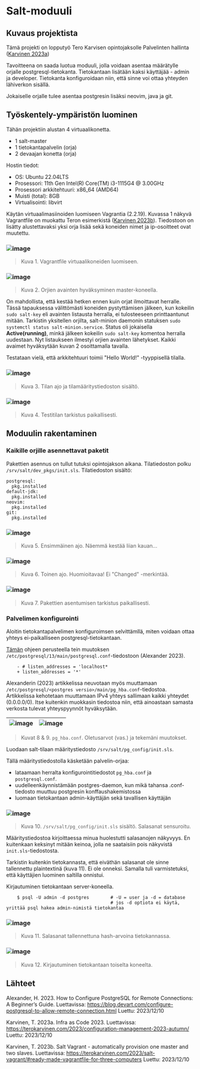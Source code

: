 # Salt-moduuli

## Kuvaus projektista

Tämä projekti on lopputyö Tero Karvisen opintojaksolle Palvelinten hallinta ([Karvinen 2023a](https://terokarvinen.com/2023/configuration-management-2023-autumn/))

Tavoitteena on saada luotua moduuli, jolla voidaan asentaa määrätylle orjalle postgresql-tietokanta. Tietokantaan lisätään kaksi käyttäjää - admin ja developer.
Tietokanta konfiguroidaan niin, että sinne voi ottaa yhteyden lähiverkon sisällä.

Jokaiselle orjalle tulee asentaa postgresin lisäksi neovim, java ja git.

## Työskentely-ympäristön luominen

Tähän projektiin alustan 4 virtuaalikonetta. 

- 1 salt-master
- 1 tietokantapalvelin (orja)
- 2 devaajan konetta (orja)

Hostin tiedot:

- OS: Ubuntu 22.04LTS
- Prosessori: 11th Gen Intel(R) Core(TM) i3-1115G4 @ 3.00GHz
- Prosessori arkkitehtuuri: x86_64 (AMD64)
- Muisti (total): 8GB
- Virtualisointi: libvirt

Käytän virtuaalimasiinoiden luomiseen Vagrantia (2.2.19). Kuvassa 1 näkyvä Vagrantfile on muokattu Teron esimerkistä ([Karvinen 2023b](https://terokarvinen.com/2023/salt-vagrant/#ready-made-vagrantfile-for-three-computers)). Tiedostoon on lisätty alustettavaksi yksi orja lisää sekä koneiden nimet ja ip-osoitteet ovat muutettu.

### ![image](https://github.com/RenneJ/hh-palvelinten-hallinta/assets/97522117/285c9529-276d-4519-90f4-f13596b39627)

> Kuva 1. Vagrantfile virtuaalikoneiden luomiseen.

### ![image](https://github.com/RenneJ/hh-palvelinten-hallinta/assets/97522117/3bbf564c-a86a-4852-8a99-7c3f6e747d5b)

> Kuva 2. Orjien avainten hyväksyminen master-koneella.

On mahdollista, että kestää hetken ennen kuin orjat ilmoittavat herralle. Tässä tapauksessa välittömästi koneiden pystyttämisen jälkeen, kun kokeilin `sudo salt-key` eli avainten listausta herralla, ei tulosteeseen printtaantunut mitään. Tarkistin yksitellen orjilta, salt-minion daemonin statuksen `sudo systemctl status salt-minion.service`. Status oli jokaisella **Active(running)**, minkä jälkeen kokeilin `sudo salt-key` komentoa herralla uudestaan. Nyt listaukseen ilmestyi orjien avainten lähetykset. Kaikki avaimet hyväksytään kuvan 2 osoittamalla tavalla.

Testataan vielä, että arkkitehtuuri toimii "Hello World!" -tyyppisellä tilalla.

### ![image](https://github.com/RenneJ/hh-palvelinten-hallinta/assets/97522117/fca88a4a-72ab-4f59-8dc3-6b8f37a7f25d)

> Kuva 3. Tilan ajo ja tilamääritystiedoston sisältö.

### ![image](https://github.com/RenneJ/hh-palvelinten-hallinta/assets/97522117/c6d34f8e-d18a-4b8a-b946-83730918a6f7)

> Kuva 4. Testitilan tarkistus paikallisesti.

## Moduulin rakentaminen

### Kaikille orjille asennettavat paketit

Pakettien asennus on tullut tutuksi opintojakson aikana. Tilatiedoston polku `/srv/salt/dev_pkgs/init.sls`. Tilatiedoston sisältö:

    postgresql:
      pkg.installed
    default-jdk:
      pkg.installed
    neovim:
      pkg.installed
    git:
      pkg.installed

### ![image](https://github.com/RenneJ/hh-palvelinten-hallinta/assets/97522117/e3173bbb-7816-4757-8c23-c12caad287d9)

> Kuva 5. Ensimmäinen ajo. Näemmä kestää liian kauan...

### ![image](https://github.com/RenneJ/hh-palvelinten-hallinta/assets/97522117/6a4da224-fef5-4b1c-bf98-3c11fbb4fa47)

> Kuva 6. Toinen ajo. Huomioitavaa! Ei "Changed" -merkintää.

### ![image](https://github.com/RenneJ/hh-palvelinten-hallinta/assets/97522117/0738146d-8ee5-497b-8811-266d9b3a63c4)

> Kuva 7. Pakettien asentumisen tarkistus paikallisesti.

### Palvelimen konfigurointi

Aloitin tietokantapalvelimen konfiguroimsen selvittämllä, miten voidaan ottaa yhteys ei-paikalliseen postgresql-tietokantaan. 

[Tämän](https://blog.devart.com/configure-postgresql-to-allow-remote-connection.html) ohjeen perusteella tein muutoksen `/etc/postgresql/13/main/postgresql.conf`-tiedostoon (Alexander 2023).

        - # listen_addresses = 'localhost*
        + listen_addresses = '*'

Alexanderin (2023) artikkelissa neuvotaan myös muuttamaan `/etc/postgresql/<postgres versio>/main/pg_hba.conf`-tiedostoa. Artikkelissa kehotetaan muuttamaan IPv4 yhteys sallimaan kaikki yhteydet (0.0.0.0/0). Itse kuitenkin muokkasin tiedostoa niin, että ainoastaan samasta verkosta tulevat yhteyspyynnöt hyväksytään.

|![image](https://github.com/RenneJ/hh-palvelinten-hallinta/assets/97522117/bbd3845e-44f6-45f9-bf88-e29a146a69bb)|![image](https://github.com/RenneJ/hh-palvelinten-hallinta/assets/97522117/f1196d7a-4113-49ac-904d-8a0ae5e4b3cf)|
|---|---|

> Kuvat 8 & 9. `pg_hba.conf`. Oletusarvot (vas.) ja tekemäni muutokset.

Luodaan salt-tilaan määritystiedosto `/srv/salt/pg_config/init.sls`.

Tällä määritystiedostolla käsketään palvelin-orjaa:

- lataamaan herralta konfigurointitiedostot `pg_hba.conf` ja `postgresql.conf`.
- uudelleenkäynnistämään postgres-daemon, kun mikä tahansa .conf-tiedosto muuttuu postgresin konffaushakemistossa
- luomaan tietokantaan admin-käyttäjän sekä tavallisen käyttäjän

### ![image](https://github.com/RenneJ/hh-palvelinten-hallinta/assets/97522117/b821b2b4-fe40-4113-b8cc-361f2d2221ee)

> Kuva 10. `/srv/salt/pg_config/init.sls` sisältö. Salasanat sensuroitu.

Määritystiedostoa kirjoittaessa minua huolestutti salasanojen näkyvyys. En kuitenkaan keksinyt mitään keinoa, jolla ne saataisiin pois näkyvistä `init.sls`-tiedostosta.

Tarkistin kuitenkin tietokannasta, että eiväthän salasanat ole sinne tallennettu plaintextinä (kuva 11). Ei ole onneksi. Samalla tuli varmistetuksi, että käyttäjien luominen saltilla onnistui.

Kirjautuminen tietokantaan server-koneella.

        $ psql -U admin -d postgres        # -U = user ja -d = database
                                           # jos -d optiota ei käytä, yrittää psql hakea admin-nimistä tietokantaa

### ![image](https://github.com/RenneJ/hh-palvelinten-hallinta/assets/97522117/042749d0-d7ba-4a3e-b10b-85378b181be5)

> Kuva 11. Salasanat tallennettuna hash-arvoina tietokannassa.

### ![image](https://github.com/RenneJ/hh-palvelinten-hallinta/assets/97522117/ea9bee26-d438-4121-8f10-3e149a5bcc9f)

> Kuva 12. Kirjautuminen tietokantaan toiselta koneelta.

## Lähteet

Alexander, H. 2023. How to Configure PostgreSQL for Remote Connections: A Beginner’s Guide. Luettavissa: https://blog.devart.com/configure-postgresql-to-allow-remote-connection.html Luettu: 2023/12/10

Karvinen, T. 2023a. Infra as Code 2023. Luettavissa: https://terokarvinen.com/2023/configuration-management-2023-autumn/ Luettu: 2023/12/10

Karvinen, T. 2023b. Salt Vagrant - automatically provision one master and two slaves. Luettavissa: https://terokarvinen.com/2023/salt-vagrant/#ready-made-vagrantfile-for-three-computers Luettu: 2023/12/10
